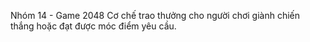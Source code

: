 Nhóm 14 - Game 2048
Cơ chế trao thưởng cho người chơi giành chiến thắng hoặc đạt được móc điểm yêu cầu.
